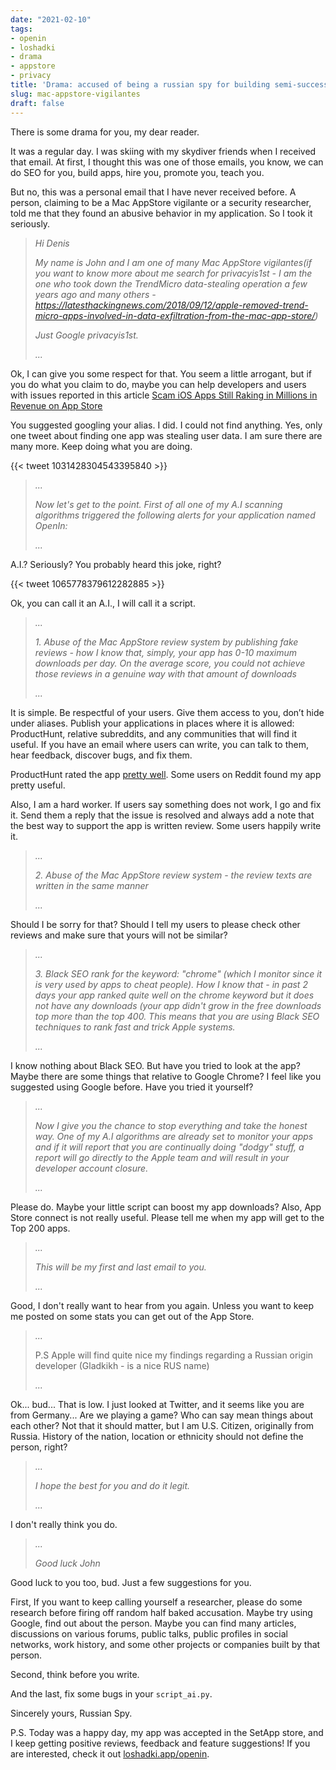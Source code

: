 ```yaml
---
date: "2021-02-10"
tags:
- openin
- loshadki
- drama
- appstore
- privacy
title: 'Drama: accused of being a russian spy for building semi-successful application and having a Russian last name'
slug: mac-appstore-vigilantes
draft: false
---
```


There is some drama for you, my dear reader.

It was a regular day. I was skiing with my skydiver friends when I received that email. At first, I thought this 
was one of those emails, you know, we can do SEO for you, build apps, hire you, promote you, teach you. 

But no, this 
was a personal email that I have never received before. A person, claiming to be a Mac AppStore vigilante 
or a security researcher, told me that they found an abusive behavior in my application. So I took it seriously.


> *Hi Denis*
> 
> *My name is John and I am one of many Mac AppStore vigilantes(if you want to know more about me search for*
> *privacyis1st - I am the one who took down the TrendMicro data-stealing operation a few years ago and*
> *many others - https://latesthackingnews.com/2018/09/12/apple-removed-trend-micro-apps-involved-in-data-exfiltration-from-the-mac-app-store/)*
>
> *Just Google privacyis1st.*
> 
> *...*

Ok, I can give you some respect for that. You seem a little arrogant, but if you do what you claim to do, maybe 
you can help developers and users with issues reported in this article [Scam iOS Apps Still Raking in Millions in Revenue on App Store](https://www.macrumors.com/2021/02/09/scam-apps-ios-making-millions-revenue/)

You suggested googling your alias. I did. I could not find anything. Yes, only one tweet about finding one app 
was stealing user data. I am sure there are many more. Keep doing what you are doing.

{{< tweet 1031428304543395840 >}}

> *...*
> 
> *Now let's get to the point. First of all one of my A.I scanning algorithms triggered the following*
> *alerts for your application named OpenIn:*
> 
> *...*

A.I.? Seriously? You probably heard this joke, right?

{{< tweet 1065778379612282885 >}}

Ok, you can call it an A.I., I will call it a script.

> *...*
> 
> *1. Abuse of the Mac AppStore review system by publishing fake reviews - how I know that, simply, your app has 0-10*
> *maximum downloads per day. On the average score, you could not achieve those reviews in a genuine way with*
> *that amount of downloads*
> 
> *...*

It is simple. Be respectful of your users. Give them access to you, don’t hide under aliases. Publish your applications 
in places where it is allowed: ProductHunt, relative subreddits, and any communities that will find it useful. If you
have an email where users can write, you can talk to them, hear feedback, discover bugs, and fix them.

ProductHunt rated the app [pretty well](https://www.producthunt.com/posts/openin-app). 
Some users on Reddit found my app pretty useful.

Also, I am a hard worker. If users say something does not work, I go and fix it. Send them a reply that the issue is 
resolved and always add a note that the best way to support the app is written review. Some users happily write it.

> *...*
> 
> *2. Abuse of the Mac AppStore review system - the review texts are written in the same manner*
> 
> *...*

Should I be sorry for that? Should I tell my users to please check other reviews and make sure that yours will not be similar? 

> *...*
> 
> *3. Black SEO rank for the keyword: "chrome" (which I monitor since it is very used by apps to cheat people).*
> *How I know that - in past 2 days your app ranked quite well on the chrome keyword but it does not have any*
> *downloads (your app didn't grow in the free downloads top more than the top 400. This means that you are*
> *using Black SEO techniques to rank fast and trick Apple systems.*
> 
> *...*

I know nothing about Black SEO. But have you tried to look at the app? Maybe there are some things that relative to Google Chrome?
I feel like you suggested using Google before. Have you tried it yourself?

> *...*
>
> *Now I give you the chance to stop everything and take the honest way.*
> *One of my A.I algorithms are already set to monitor your apps and if it will report that you are continually*
> *doing "dodgy" stuff, a report will go directly to the Apple team and will result in your developer account closure.*
>
> *...*

Please do. Maybe your little script can boost my app downloads? Also, App Store connect is not really useful. 
Please tell me when my app will get to the Top 200 apps.

> *...*
> 
> *This will be my first and last email to you.*
>
> *...*

Good, I don't really want to hear from you again. Unless you want to keep me posted on some stats you can get out of the App Store.

> *...*
>
> P.S Apple will find quite nice my findings regarding a Russian origin developer (Gladkikh - is a nice RUS name)
>
> *...*

Ok... bud... That is low. I just looked at Twitter, and it seems like you are from Germany... Are we playing a game? 
Who can say mean things about each other? Not that it should matter, but I am U.S. Citizen, originally from Russia.
History of the nation, location or ethnicity should not define the person, right?

> *...*
> 
> *I hope the best for you and do it legit.*
> 
> *...*

I don't really think you do.

> *...*
>
> *Good luck*
> *John*

Good luck to you too, bud. Just a few suggestions for you.

First, If you want to keep calling yourself a researcher,
please do some research before firing off random half baked accusation. Maybe try using Google, 
find out about the person. 
Maybe you can find many articles, discussions on various forums, public talks, public profiles in social networks, 
work history, and some other projects or companies built by that person.

Second, think before you write.

And the last, fix some bugs in your `script_ai.py`. 

Sincerely yours, Russian Spy. 

P.S. Today was a happy day, my app was accepted in the SetApp store, and I keep getting positive reviews,
feedback and feature suggestions! If you are interested, check it out [loshadki.app/openin](https://loshadki.app/openin/).